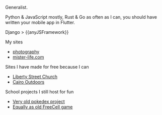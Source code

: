 Generalist.

Python & JavaScript mostly, Rust & Go as often as I can, you should have written your mobile app in Flutter.

Django > {{anyJSFramework}}

My sites
* [photography](https://photography.mister-life.com)
* [mister-life.com](https://mister-life.com)

Sites I have made for free because I can
* [Liberty Street Church](https://libertystreetchurch.com)
* [Cairo Outdoors](https://cairooutdoors.com)

School projects I still host for fun
* [Very old pokedex project](https://pokedex.mister-life.com)
* [Equally as old FreeCell game](https://freecell.mister-life.com)

